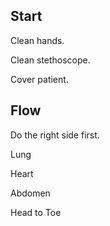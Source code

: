 ## Start

Clean hands.

Clean stethoscope.

Cover patient.

## Flow

Do the right side first.

Lung

Heart

Abdomen

Head to Toe

